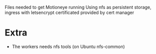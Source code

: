 Files needed to get Motioneye running
Using nfs as persistent storage, ingress with letsencrypt certificated provided by cert manager

# Extra
* The workers needs nfs tools (on Ubuntu nfs-common)
